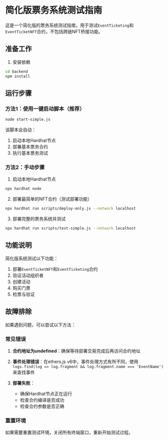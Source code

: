 # 简化版票务系统测试指南

这是一个简化版的票务系统测试指南，用于测试`EventTicketing`和`EventTicketNFT`合约，不包括跨链NFT桥接功能。

## 准备工作

1. 安装依赖
```bash
cd backend
npm install
```

## 运行步骤

### 方法1：使用一键启动脚本（推荐）

```bash
node start-simple.js
```

该脚本会自动：
1. 启动本地Hardhat节点
2. 部署基本票务合约
3. 执行基本票务测试

### 方法2：手动步骤

1. 启动本地Hardhat节点
```bash
npx hardhat node
```

2. 部署最简单的NFT合约（测试部署功能）
```bash
npx hardhat run scripts/deploy-only.js --network localhost
```

3. 部署完整的票务系统并测试
```bash
npx hardhat run scripts/test-simple.js --network localhost
```

## 功能说明

简化版系统测试以下功能：
1. 部署`EventTicketNFT`和`EventTicketing`合约
2. 验证活动组织者
3. 创建活动
4. 购买门票
5. 检票与验证

## 故障排除

如果遇到问题，可以尝试以下方法：

### 常见错误

1. **合约地址为undefined**：确保等待部署交易完成后再访问合约地址
   
2. **事件处理错误**：在ethers.js v6中，事件处理方式有所不同，使用`logs.find(log => log.fragment && log.fragment.name === 'EventName')`来查找事件

3. **部署失败**：
   - 确保Hardhat节点正在运行
   - 检查合约编译是否成功
   - 检查合约参数是否正确

### 重置环境

如果需要重置测试环境，关闭所有终端窗口，重新开始测试过程。 